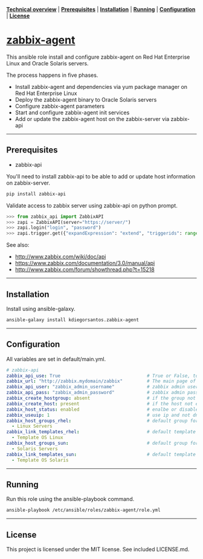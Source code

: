 **[Technical overview](#technical-overview)** |
**[Prerequisites](#prerequisites)** |
**[Installation](#installation)** |
**[Running](#running)** |
**[Configuration](#configuration)** |
**[License](#license)**

# [zabbix-agent](https://github.com/kdiegorsantos/zabbix-agent)

This ansible role install and configure zabbix-agent on Red Hat Enterprise Linux and Oracle Solaris servers.

The process happens in five phases.

- Install zabbix-agent and dependencies via yum package manager on Red Hat Enterprise Linux
- Deploy the zabbix-agent binary to Oracle Solaris servers
- Configure zabbix-agent parameters
- Start and configure zabbix-agent init services
- Add or update the zabbix-agent host on the zabbix-server via zabbix-api

----

## Prerequisites

- zabbix-api

You'll need to install zabbix-api to be able to add or update host information on zabbix-server.

```bash
pip install zabbix-api
```

Validate access to zabbix server using zabbix-api on python prompt.

```python
>>> from zabbix_api import ZabbixAPI
>>> zapi = ZabbixAPI(server="https://server/")
>>> zapi.login("login", "password")
>>> zapi.trigger.get({"expandExpression": "extend", "triggerids": range(0, 100)})
```

See also:
- http://www.zabbix.com/wiki/doc/api
- https://www.zabbix.com/documentation/3.0/manual/api
- http://www.zabbix.com/forum/showthread.php?t=15218

----

## Installation

Install using ansible-galaxy.

```bash
ansible-galaxy install kdiegorsantos.zabbix-agent
```

----

## Configuration

All variables are set in default/main.yml.

```yaml
# zabbix-api
zabbix_api_use: True                                # True or False, to enable or not zabbix-api.
zabbix_url: "http://zabbix.mydomain/zabbix"         # The main page of your zabbix server.
zabbix_api_user: "zabbix_admin_username"            # zabbix admin username.
zabbix_api_pass: "zabbix_admin_password"            # zabbix admin password.
zabbix_create_hostgroup: absent                     # if the group not exists create it or not.
zabbix_create_host: present                         # if the host not exists create it or not.
zabbix_host_status: enabled                         # enalbe or disable the host.
zabbix_useuip: 1                                    # use ip and not dns.
zabbix_host_groups_rhel:                            # default group for Linux hosts.
  - Linux Servers
zabbix_link_templates_rhel:                         # default template for Linux hosts.
  - Template OS Linux
zabbix_host_groups_sun:                             # default group for Solaris hosts.
  - Solaris Servers
zabbix_link_templates_sun:                          # default template for Solaris hosts.
  - Template OS Solaris
```

----

## Running

Run this role using the ansible-playbook command.

```bash
ansible-playbook /etc/ansible/roles/zabbix-agent/role.yml
```

----

## License

This project is licensed under the MIT license. See included LICENSE.md.
